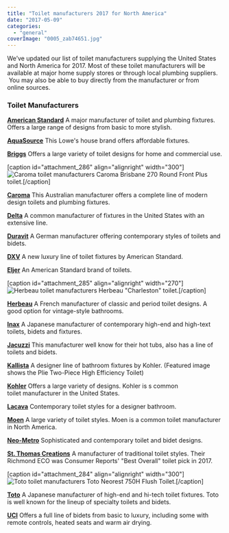 ```yaml
---
title: "Toilet manufacturers 2017 for North America"
date: "2017-05-09"
categories: 
  - "general"
coverImage: "0005_zab74651.jpg"
---
```


We’ve updated our list of toilet manufacturers supplying the United States and North America for 2017. Most of these toilet manufacturers will be available at major home supply stores or through local plumbing suppliers.  You may also be able to buy directly from the manufacturer or from online sources.

### Toilet Manufacturers

[**American Standard**](https://www.americanstandard-us.com/) A major manufacturer of toilet and plumbing fixtures. Offers a large range of designs from basic to more stylish.

[**AquaSource**](https://www.lowes.com/search?searchTerm=aquasource&catalog=4294737305) This Lowe's house brand offers affordable fixtures.

[**Briggs**](http://briggsplumbing.com/) Offers a large variety of toilet designs for home and commercial use.

\[caption id="attachment\_286" align="alignright" width="300"\]![Caroma toilet manufacturers](images/brisbane_1-300x281.jpg) Caroma Brisbane 270 Round Front Plus toilet.\[/caption\]

[**Caroma**](http://www.caromausa.com/) This Australian manufacturer offers a complete line of modern design toilets and plumbing fixtures.

[**Delta**](https://www.deltafaucet.com/) A common manufacturer of fixtures in the United States with an extensive line.

[**Duravit**](http://www.duravit.com/) A German manufacturer offering contemporary styles of toilets and bidets.

[**DXV**](http://www.dxv.com/products) A new luxury line of toilet fixtures by American Standard.

[**Eljer**](http://www.eljer.com/) An American Standard brand of toilets.

\[caption id="attachment\_285" align="alignright" width="270"\]![Herbeau toilet manufacturers](images/06090253-1-270x300.png) Herbeau "Charleston" toilet.\[/caption\]

[**Herbeau**](http://www.herbeau.com/) A French manufacturer of classic and period toilet designs. A good option for vintage-style bathrooms.

[**Inax**](http://www.satis.jp/) A Japanese manufacturer of contemporary high-end and high-text toilets, bidets and fixtures.

[**Jacuzzi**](http://www.jacuzzi.com/baths/) This manufacturer well know for their hot tubs, also has a line of toilets and bidets.

[**Kallista**](https://www.kallista.com/) A designer line of bathroom fixtures by Kohler. (Featured image shows the Plie Two-Piece High Efficiency Toilet)

[**Kohler**](http://www.kohler.com/) Offers a large variety of designs. Kohler is s common toilet manufacturer in the United States.

[**Lacava**](http://www.lacavadesign.com/) Contemporary toilet styles for a designer bathroom.

[**Moen**](http://www.moen.com/) A large variety of toilet styles. Moen is a common toilet manufacturer in North America.

[**Neo-Metro**](http://www.neo-metro.com/) Sophisticated and contemporary toilet and bidet designs.

[**St. Thomas Creations**](http://www.stcbath.com/) A manufacturer of traditional toilet styles. Their Richmond ECO was Consumer Reports' "Best Overall" toilet pick in 2017.

\[caption id="attachment\_284" align="alignright" width="300"\]![Toto toilet manufacturers](images/MS992CUMFG_01-300x300.jpg) Toto Neorest 750H Flush Toilet.\[/caption\]

[**Toto**](http://www.totousa.com/) A Japanese manufacturer of high-end and hi-tech toilet fixtures. Toto is well known for the lineup of specialty toilets and bidets.

[**UCI**](http://www.biobidet.com/) Offers a full line of bidets from basic to luxury, including some with remote controls, heated seats and warm air drying.
